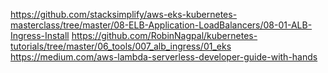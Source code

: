 https://github.com/stacksimplify/aws-eks-kubernetes-masterclass/tree/master/08-ELB-Application-LoadBalancers/08-01-ALB-Ingress-Install
https://github.com/RobinNagpal/kubernetes-tutorials/tree/master/06_tools/007_alb_ingress/01_eks
https://medium.com/aws-lambda-serverless-developer-guide-with-hands
